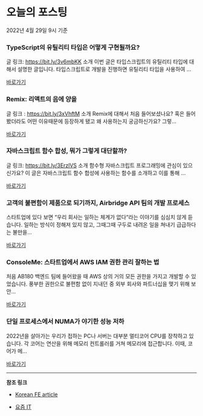 # 오늘의 포스팅 
2022년 4월 29일 9시 기준 

###  TypeScript의 유틸리티 타입은 어떻게 구현될까요? 

 글 링크: https://bit.ly/3v6mbKK 소개 이번 글은 타입스크립트의 유틸리티 타입에 대해서 설명한 글입니다. 타입스크립트로 개발을 진행하면 유틸리티 타입을 사용하여 ... 

 [바로가기](https://kofearticle.substack.com/p/korean-fe-article-typescript-) 

###  Remix: 리액트의 음에 양을 

 글 링크 : https://bit.ly/3xVhftM 소개 Remix에 대해서 처음 들어보셨나요? 혹은 들어봤더라도 어떤 이유때문에 등장하게 됐고 왜 사용하는지 궁금하신가요? 그렇... 

 [바로가기](https://kofearticle.substack.com/p/korean-fe-article-remix-) 

###  자바스크립트 함수 합성, 뭐가 그렇게 대단할까? 

 글 링크: https://bit.ly/3ErzlVS 소개 함수형 자바스크립트 프로그래밍에 관심이 있으신가요? 이 글은 자바스크립트 함수 합성에 사용하는 함수를 소개하고 이를 통해 ... 

 [바로가기](https://kofearticle.substack.com/p/korean-fe-article--eb3) 

### 고객의 불편함이 제품으로 되기까지, Airbridge API 팀의 개발 프로세스 

 스타트업에 있다 보면 “우리 회사는 일하는 체계가 없다“라는 이야기를 심심치 않게 듣습니다. 일하는 방식이 정해져 있지 않고, 그때그때 구두로 내려온 일을 쳐내기 급급하다는 불만을... 

 [바로가기](https://yozm.wishket.com/magazine/detail/1454/) 

### ConsoleMe: 스타트업에서 AWS IAM 권한 관리 잘하는 법 

 처음 AB180 백엔드 팀에 들어왔을 때 AWS 상의 거의 모든 권한을 가지고 개발할 수 있었습니다. 풍부한 권한으로 불편함 없이 지내던 중 외부 회사와 파트너십을 맺기 위해 보안... 

 [바로가기](https://yozm.wishket.com/magazine/detail/1447/) 

### 단일 프로세스에서 NUMA가 야기한 성능 저하 

 2022년을 살아가는 우리가 접하는 PC나 서버는 대부분 멀티코어 CPU를 장착하고 있습니다. 각 코어는 연산을 위해 메모리 컨트롤러를 거쳐 메모리에 접근합니다. 이때, 코어가 메... 

 [바로가기](https://yozm.wishket.com/magazine/detail/1444/) 

---

**참조 링크**

- [Korean FE article](https://kofearticle.substack.com) 

- [요즘 IT](https://yozm.wishket.com/magazine) 

